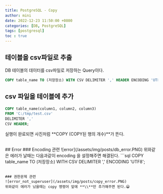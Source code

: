 ```yaml
---
title: PostgreSQL - Copy
author: mini
date: 2022-12-23 11:50:00 +0800
categories: [DB, PostgreSQL]
tags: [postgresql]
toc : true
---
```


## 테이블을 csv파일로 추출 
DB 테이블의 데이터를 csv파일로 저장하는 Query이다. 
```sql
COPY table_name TO (저장장소) WITH CSV DELIMITER ',' HEADER ENCODING 'UTF8'
```

## csv 파일을 테이블에 추가
```sql
COPY table_name(column1, column2, column3)
FROM 'C:/tmp/test.csv'
DELIMITER ','
CSV HEADER;
```
실행이 완료되면 사진처럼 **COPY (COPY된 행의 개수)**가 뜬다.

<br/>
## Error
### Encoding 관련
![error](/assets/img/posts/db_error.PNG)
위와같은 에러가 날때는 다음과같이 encoding 을 설정해주면 해결된다. 
```sql
COPY table_name TO (저장장소) WITH CSV DELIMITER ',' ENCODING 'UTF8';

```

### 권한문제 관련
![error_not_superuser](/assets/img/posts/copy_error.PNG)
위와같이 에러가 났을때는 copy 명령어 앞에 **\\**만 추가해주면 된다.😀


